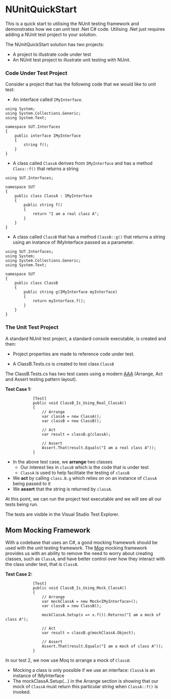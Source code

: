 # NUnitQuickStart

This is a quick start to utilising the NUnit testing framework and demonstrates how we can unit test .Net C# code. Utilising .Net just requires adding a NUnit test project to your solution.

The NUnitQuickStart solution has two projects:

- A project to illustrate code under test
- An NUnit test project to illustrate unit testing with NUnit. 

### Code Under Test Project

Consider a project that has the following code that we would like to unit test:

- An interface called `IMyInterface`.

```
using System;
using System.Collections.Generic;
using System.Text;

namespace SUT.Interfaces
{
    public interface IMyInterface
    {
        string f();
    }
}
```

- A class called `ClassA` derives from `IMyInterface` and has a method `Class::f()`  that returns a string

```
using SUT.Interfaces;

namespace SUT
{
    public class ClassA : IMyInterface
    {
        public string f()
        {
            return "I am a real class A";
        }
    }
}
```

- A class called `ClassB` that has a method `ClassB::g()` that returns a string using an instance of IMyInterface passed as a parameter.

```
using SUT.Interfaces;
using System;
using System.Collections.Generic;
using System.Text;

namespace SUT
{
    public class ClassB
    {
        public string g(IMyInterface myInterface)
        {
            return myInterface.f();
        }
    }
}
```

### The Unit Test Project

 A standard NUnit test project, a standard console executable, is created and then:

- Project properties are made to reference code under test.

- A ClassB.Tests.cs is created to test class `ClassB` 

The ClassB.Tests.cs has two test cases using a modern [AAA](https://www.thephilocoder.com/unit-testing-aaa-pattern/) (Arrange, Act and Assert testing pattern layout).

**Test Case 1:**

```
            [Test]
            public void ClassB_Is_Using_Real_ClassA()
            {
                // Arrange
                var classA = new ClassA();
                var classB = new ClassB();

                // Act
                var result = classB.g(classA);

                // Assert
                Assert.That(result.Equals("I am a real class A"));
            }
```

- In the above test case, we **arrange** two classes
  - Our interest lies in `classB` which is the code that is under test
  - `ClassA` is used to help facilitate the testing of `classB`
- We **act** by calling `class.B.g` which relies on on an instance of `ClassA` being passed to it
- We **assert** that the string is returned by `classA`.

At this point, we can run the project test executable and we will see all our tests being run. 

The tests are visible in the Visual Studio Test Explorer.

## Mom Mocking Framework

With a codebase that uses an C#, a good mocking framework should be used with the unit testing framework.  The [Moq](https://github.com/moq/moq4) mocking framework provides us with an ability to remove the need to worry about creating classes, such as `ClassA`, and have better control over how they interact with the class under test, that is `ClassB`. 

**Test Case 2:**

```
            [Test]
            public void ClassB_Is_Using_Mock_ClassA()
            {
                // Arrange
                var mockClassA = new Mock<IMyInterface>();
                var classB = new ClassB();

                mockClassA.Setup(x => x.f()).Returns("I am a mock of class A");

                // Act
                var result = classB.g(mockClassA.Object);

                // Assert
                Assert.That(result.Equals("I am a mock of class A"));
            }
```

In our test 2, we now use Moq to arrange a mock of `ClassA`:

- Mocking a class is only possible if we use an interface: `ClassA` is an instance of IMyInterface
- The mockClassA.Setup(...) in the Arrange section is showing that our mock of `ClassA` must return this particular string when `ClassA::f()`  is invoked.

